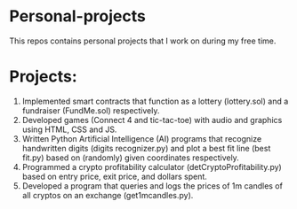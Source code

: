 Personal-projects
=================
This repos contains personal projects that I work on during my free time.

# Projects:
1. Implemented smart contracts that function as a lottery (lottery.sol) and a fundraiser (FundMe.sol) respectively.
2. Developed games (Connect 4 and tic-tac-toe) with audio and graphics using HTML, CSS and JS.
3. Written Python Artificial Intelligence (AI) programs that recognize handwritten digits (digits recognizer.py) and plot a best fit line (best fit.py) based on (randomly) given coordinates respectively.
4. Programmed a crypto profitability calculator (detCryptoProfitability.py) based on entry price, exit price, and dollars spent.
5. Developed a program that queries and logs the prices of 1m candles of all cryptos on an exchange (get1mcandles.py).
